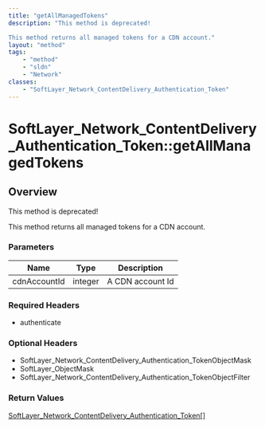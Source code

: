 ```yaml
---
title: "getAllManagedTokens"
description: "This method is deprecated! 

This method returns all managed tokens for a CDN account."
layout: "method"
tags:
    - "method"
    - "sldn"
    - "Network"
classes:
    - "SoftLayer_Network_ContentDelivery_Authentication_Token"
---
```

# SoftLayer_Network_ContentDelivery_Authentication_Token::getAllManagedTokens
## Overview 
This method is deprecated! 

This method returns all managed tokens for a CDN account. 

### Parameters 
|Name | Type | Description |
| --- | --- | --- |
|cdnAccountId| integer| A CDN account Id|


### Required Headers
* authenticate

### Optional Headers
* SoftLayer_Network_ContentDelivery_Authentication_TokenObjectMask
* SoftLayer_ObjectMask
* SoftLayer_Network_ContentDelivery_Authentication_TokenObjectFilter

### Return Values
<a href='/reference/datatypes/SoftLayer_Network_ContentDelivery_Authentication_Token'>SoftLayer_Network_ContentDelivery_Authentication_Token[] </a>
